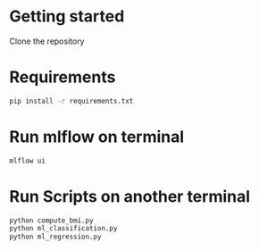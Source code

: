 # Getting started

Clone the repository

# Requirements

```sh
pip install -r requirements.txt
```

# Run mlflow on terminal

```sh
mlflow ui
```

# Run Scripts on another terminal

```sh
python compute_bmi.py 
python ml_classification.py
python ml_regression.py
```
